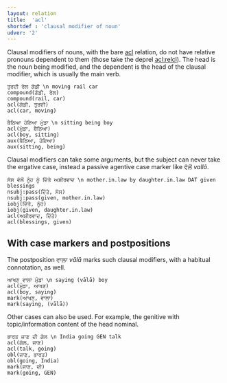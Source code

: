 ```yaml
---
layout: relation
title:  'acl'
shortdef : 'clausal modifier of noun'
udver: '2'
---
```


Clausal modifiers of nouns, with the bare [acl]() relation, do not have relative pronouns dependent to them (those take the deprel [acl:relcl]()). The head is the noun being modified, and the dependent is the head of the clausal modifier, which is usually the main verb.

~~~ sdparse
ਤੁਰਦੀ ਰੇਲ ਗੱਡੀ \n moving rail car
compound(ਗੱਡੀ, ਰੇਲ)
compound(rail, car)
acl(ਗੱਡੀ, ਤੁਰਦੀ)
acl(car, moving)
~~~

~~~ sdparse
ਬੈਠਿਆ ਹੋਇਆ ਮੁੰਡਾ \n sitting being boy
acl(ਮੁੰਡਾ, ਬੈਠਿਆ)
acl(boy, sitting)
aux(ਬੈਠਿਆ, ਹੋਇਆ)
aux(sitting, being)
~~~

Clausal modifiers can take some arguments, but the subject can never take the ergative case, instead a passive agentive case marker like ਵੱਲੋਂ *vallõ*.

~~~ sdparse
ਸੱਸ ਵੱਲੋਂ ਨੂੰਹ ਨੂੰ ਦਿੱਤੇ ਅਸ਼ੀਰਵਾਦ \n mother.in.law by daughter.in.law DAT given blessings
nsubj:pass(ਦਿੱਤੇ, ਸੱਸ)
nsubj:pass(given, mother.in.law)
iobj(ਦਿੱਤੇ, ਨੂੰਹ)
iobj(given, daughter.in.law)
acl(ਅਸ਼ੀਰਵਾਦ, ਦਿੱਤੇ)
acl(blessings, given)
~~~

## With case markers and postpositions

The postposition ਵਾਲਾ *vālā* marks such clausal modifiers, with a habitual connotation, as well.

~~~ sdparse
ਆਖਣ ਵਾਲਾ ਮੁੰਡਾ \n saying (vālā) boy
acl(ਮੁੰਡਾ, ਆਖਣ)
acl(boy, saying)
mark(ਆਖਣ, ਵਾਲਾ)
mark(saying, (vālā))
~~~

Other cases can also be used. For example, the genitive with topic/information content of the head nominal.

~~~ sdparse
ਭਾਰਤ ਜਾਣ ਦੀ ਗੱਲ \n India going GEN talk
acl(ਗੱਲ, ਜਾਣ)
acl(talk, going)
obl(ਜਾਣ, ਭਾਰਤ)
obl(going, India)
mark(ਜਾਣ, ਦੀ)
mark(going, GEN)
~~~
<!-- Interlanguage links updated Út 9. května 2023, 20:03:52 CEST -->
